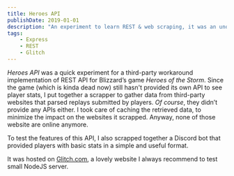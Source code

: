 ```yaml
---
title: Heroes API
publishDate: 2019-01-01
description: "An experiment to learn REST & web scraping, it was an unofficial API for the game Heroes of the Storm."
tags:
    - Express
    - REST
    - Glitch
---
```


_Heroes API_ was a quick experiment for a third-party workaround implementation of REST API for Blizzard’s game _Heroes of the Storm_. Since the game (which is kinda dead now) still hasn't provided its own API to see player stats, I put together a scrapper to gather data from third-party websites that parsed replays submitted by players. _Of course_, they didn’t provide any APIs either. I took care of caching the retrieved data, to minimize the impact on the websites it scrapped. Anyway, none of those website are online anymore.

To test the features of this API, I also scrapped together a Discord bot that provided players with basic stats in a simple and useful format.

It was hosted on [Glitch.com](https://glitch.com/edit/#!/heroes-api), a lovely website I always recommend to test small NodeJS server.
